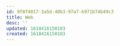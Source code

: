 ```yaml
---
id: 9f8f4017-3a5d-40b3-97a7-b971b74b49c3
title: Web
desc: ''
updated: 1618416150103
created: 1618416150103
---
```


